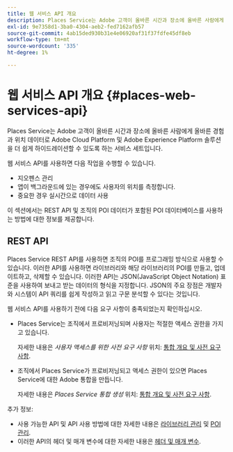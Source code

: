 ```yaml
---
title: 웹 서비스 API 개요
description: Places Service는 Adobe 고객이 올바른 시간과 장소에 올바른 사람에게 올바른 경험과 위치 데이터로 Adobe Experience Cloud 및 Adobe Experience Platform 솔루션을 더 쉽게 하이드레이션할 수 있도록 하는 서비스 세트입니다.
exl-id: 9e7358d1-3ba0-4304-aeb2-fed7162afb57
source-git-commit: 4ab15ded930b31e4e06920af31f37fdfe45df8eb
workflow-type: tm+mt
source-wordcount: '335'
ht-degree: 1%

---
```


# 웹 서비스 API 개요 {#places-web-services-api}

Places Service는 Adobe 고객이 올바른 시간과 장소에 올바른 사람에게 올바른 경험과 위치 데이터로 Adobe Cloud Platform 및 Adobe Experience Platform 솔루션을 더 쉽게 하이드레이션할 수 있도록 하는 서비스 세트입니다.

웹 서비스 API를 사용하면 다음 작업을 수행할 수 있습니다.

* 지오펜스 관리
* 앱이 백그라운드에 있는 경우에도 사용자의 위치를 측정합니다.
* 중요한 경우 실시간으로 데이터 사용

이 섹션에서는 REST API 및 조직의 POI 데이터가 포함된 POI 데이터베이스를 사용하는 방법에 대한 정보를 제공합니다.

## REST API

Places Service REST API를 사용하면 조직의 POI를 프로그래밍 방식으로 사용할 수 있습니다. 이러한 API를 사용하면 라이브러리와 해당 라이브러리의 POI를 만들고, 업데이트하고, 삭제할 수 있습니다. 이러한 API는 JSON(JavaScript Object Notation) 표준을 사용하여 보내고 받는 데이터의 형식을 지정합니다. JSON의 주요 장점은 개발자와 시스템이 API 쿼리를 쉽게 작성하고 읽고 구문 분석할 수 있다는 것입니다.

웹 서비스 API를 사용하기 전에 다음 요구 사항이 충족되었는지 확인하십시오.

* Places Service는 조직에서 프로비저닝되며 사용자는 적절한 액세스 권한을 가지고 있습니다.

   자세한 내용은 *사용자 액세스를 위한 사전 요구 사항* 위치: [통합 개요 및 사전 요구 사항](/help/web-service-api/adobe-i-o-integration.md).

* 조직에서 Places Service가 프로비저닝되고 액세스 권한이 있으면 Places Service에 대한 Adobe 통합을 만듭니다.

   자세한 내용은 *Places Service 통합 생성* 위치: [통합 개요 및 사전 요구 사항](/help/web-service-api/adobe-i-o-integration.md).

추가 정보:

* 사용 가능한 API 및 API 사용 방법에 대한 자세한 내용은 [라이브러리 관리](/help/web-service-api/api-usage/manage-libraries/manage-libraries.md) 및 [POI 관리](/help/web-service-api/api-usage/manage-pois/manage-pois.md).
* 이러한 API의 헤더 및 매개 변수에 대한 자세한 내용은 [헤더 및 매개 변수](/help/web-service-api/api-usage/headers-and-parameters.md).
